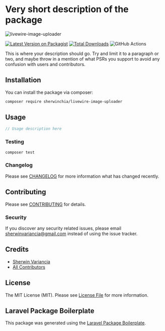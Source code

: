 # Very short description of the package
![livewire-image-uploader](https://banners.beyondco.de/Livewire%20Image%20Uploader.png?theme=light&packageManager=composer+require&packageName=composer+require+sherwinchia%2Flivewire-image-uploader&pattern=endlessClouds&style=style_1&description=&md=0&showWatermark=0&fontSize=100px&images=photograph&widths=400&heights=400)

[![Latest Version on Packagist](https://img.shields.io/packagist/v/sherwinchia/livewire-image-uploader.svg?style=flat-square)](https://packagist.org/packages/sherwinchia/livewire-image-uploader)
[![Total Downloads](https://img.shields.io/packagist/dt/sherwinchia/livewire-image-uploader.svg?style=flat-square)](https://packagist.org/packages/sherwinchia/livewire-image-uploader)
![GitHub Actions](https://github.com/sherwinchia/livewire-image-uploader/actions/workflows/main.yml/badge.svg)

This is where your description should go. Try and limit it to a paragraph or two, and maybe throw in a mention of what PSRs you support to avoid any confusion with users and contributors.

## Installation

You can install the package via composer:

```bash
composer require sherwinchia/livewire-image-uploader
```

## Usage

```php
// Usage description here
```

### Testing

```bash
composer test
```

### Changelog

Please see [CHANGELOG](CHANGELOG.md) for more information what has changed recently.

## Contributing

Please see [CONTRIBUTING](CONTRIBUTING.md) for details.

### Security

If you discover any security related issues, please email sherwinvariancia@gmail.com instead of using the issue tracker.

## Credits

-   [Sherwin Variancia](https://github.com/sherwinchia)
-   [All Contributors](../../contributors)

## License

The MIT License (MIT). Please see [License File](LICENSE.md) for more information.

## Laravel Package Boilerplate

This package was generated using the [Laravel Package Boilerplate](https://laravelpackageboilerplate.com).
